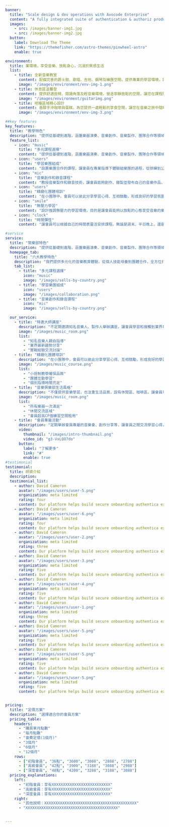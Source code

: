 ```yaml
---
banner:
  title: "Scale design & dev operations with Avocode Enterprise"
  content: "A fully integrated suite of authentication & authoriz products, Stytch’s platform removes the headache of."
  images:
    - src: /images/banner-img1.jpg
    - src: /images/banner-img2.jpg
  button:
    label: Download The Theme
    link: "https://themefisher.com/astro-themes/pinwheel-astro"
    enable: true

environment:
  title: 業環境，享受音樂、放鬆身心，沉浸於質感生活
  list:
    - title: 全新音樂教室
      content: 配備完善的爵士鼓、歌唱、吉他、鋼琴及練團空間，提供專業的學習環境，讓您專注於音樂的探索與成長
      image: "/images/environment/env-img-1.png"
    - title: 休息區溫馨登
      content: 提供舒適座椅、閱讀角落及輕音樂環境，營造寧靜放鬆的空間，讓您在課程間歇沉澱心情，享受片刻悠閒。
      image: "/images/environment/guitarimg.png"
    - title: 吧檯區域精心設計 
      content: 香醇手沖咖啡與蛋糕，為您提供一處輕鬆的享食空間，讓您在音樂之旅中隨時放鬆、愜意品味。
      image: "/images/environment/env-img-3.png"

##key features
key_features:
  title: "教學特色"
  description: "提供從基礎到進階，涵蓋樂器演奏、音樂創作、音樂製作、團隊合作等領域，滿足不同年齡層和需求。我們致力於創造一個無壓力的學習環境，讓會員能夠以放鬆的心態享受音樂的樂趣。"
  feature_list:
    - icon: "music"
      title: "多元課程選擇"
      content: "提供從基礎到進階，涵蓋樂器演奏、音樂創作、音樂製作、團隊合作等領域，滿足不同年齡層和需求。"
    - icon: "users"
      title: "學習樂團組成"
      content: "設置樂團合作的課程，讓會員在專業指導下體驗組樂團的過程，從排練到公開表演，充滿實戰性。"
    - icon: "mic"
      title: "音樂創作和錄音課程"
      content: "教授音樂製作和錄音技術，讓會員能夠創作、錄製並發布自己的音樂作品，實現創作夢想。"
    - icon: "users"
      title: "精緻化團體培訓"
      content: "在小團隊中，會員可以彼此分享學習心得、互相鼓勵，形成良好的學習氛圍，提升整體學習效果。"
    - icon: "smile"
      title: "無壓力學習"
      content: "設計強調無壓力的學習環境，目的是讓會員能夠以放鬆的心態享受音樂的樂趣。"
    - icon: "clock"
      title: "時間彈性"
      content: "讓會員可以根據自己的時間表靈活安排課程。無論是週末、平日晚上，還是特定的時段，我們都有相應的培訓內容。"

#service
service:
  title: "聚樂部特色"
  description: "提供從基礎到進階，涵蓋樂器演奏、音樂創作、音樂製作、團隊合作等領域，滿足不同年齡層和需求。我們致力於創造一個無壓力的學習環境，讓會員能夠以放鬆的心態享受音樂的樂趣。"
  homepage_tab:
    title: "六大教學特色"
    description: "我們提供多元化的音樂教育體驗，從個人技能培養到團體合作，全方位打造您的音樂夢想。"
    tab_list:
      - title: "多元課程選擇"
        icon: "music"
        image: "/images/sells-by-country.png"
      - title: "學習樂團組成"
        icon: "users"
        image: "/images/collaboration.png"
      - title: "音樂創作和錄音課程"
        icon: "mic"
        image: "/images/sells-by-country.png"

  our_service:
    - title: "特邀大師講座"
      description: "不定期邀請知名音樂人、製作人舉辦講座，讓會員學習和接觸到業界專家的指導與資訊。"
      image: "/images/music_room.png"
      list:
        - "知名音樂人親自指導"
        - "業界最新趨勢分享"
        - "實戰經驗交流討論"
    - title: "精緻化團體培訓"
      description: "在小團隊中，會員可以彼此分享學習心得、互相鼓勵，形成良好的學習氛圍，提升整體學習效果。"
      image: "/images/music_course.png"
      list:
        - "小班制教學確保品質"
        - "團體互動學習"
        - "個別指導時間充足"
    - title: "音樂俱樂部生活風格"
      description: "不僅提供音樂學習，也注重生活品質，設有休閒區、咖啡區，讓會員可以在輕鬆的氛圍中學習和交流。"
      image: "/images/music_room.png"
      list:
        - "所有樂器一次滿足"
        - "休閒交流區域"
        - "會員超高CP值練習空間租用"
    - title: "會員專屬活動"
      description: "定期舉辦會員專屬的音樂會、創作分享等，讓會員之間交流學習心得，拓展社交圈。"
      video:
        thumbnail: "/images/intro-thumbnail.png"
        video_id: "g3-VxLQO7do"
      button:
        label: "了解更多"
        link: "#"
        enable: true
#testimonial
testimonial:
  title: 師資介紹
  description: 
  testimonial_list:
    - author: David Cameron
      avatar: "/images/users/user-5.png"
      organization: meta limited
      rating: four
      content: Our platform helps build secure onboarding authentica experiences & engage your users. We build .
    - author: David Cameron
      avatar: "/images/users/user-6.png"
      organization: meta limited
      rating: four
      content: Our platform helps build secure onboarding authentica experiences & engage your users. We build .
    - author: David Cameron
      avatar: "/images/users/user-2.png"
      organization: meta limited
      rating: three
      content: Our platform helps build secure onboarding authentica experiences & engage your users. We build .
    - author: David Cameron
      avatar: "/images/users/user-3.png"
      organization: meta limited
      rating: five
      content: Our platform helps build secure onboarding authentica experiences & engage your users. We build .
    - author: David Cameron
      avatar: "/images/users/user-4.png"
      organization: meta limited
      rating: five
      content: Our platform helps build secure onboarding authentica experiences & engage your users. We build .
    - author: David Cameron
      avatar: "/images/users/user-1.png"
      organization: meta limited
      rating: three
      content: Our platform helps build secure onboarding authentica experiences & engage your users. We build .
    - author: David Cameron
      avatar: "/images/users/user-5.png"
      organization: meta limited
      rating: five
      content: Our platform helps build secure onboarding authentica experiences & engage your users. We build .
    - author: David Cameron
      avatar: "/images/users/user-5.png"
      organization: meta limited
      rating: five
      content: Our platform helps build secure onboarding authentica experiences & engage your users. We build .
    - author: David Cameron
      avatar: "/images/users/user-5.png"
      organization: meta limited
      rating: five
      content: Our platform helps build secure onboarding authentica experiences & engage your users. We build .


pricing:
  title: "定價方案"
  description: "選擇適合你的會員方案"
  pricing_table:
    headers:
      - "購買單月點數"
      - "每月點數"
      - "會費定價(1個月)"
      - "3個月"
      - "6個月"
      - "12個月"
    rows:
      - ["初階會員", "36點", "3600", "3088", "2888", "2788"]
      - ["高級會員", "42點", "3900", "3188", "3088", "2988"]
      - ["深度會員", "48點", "4200", "3288", "3188", "3088"]
  pricing_explanations:
    left:
      - "初階會員：享有XXXXXXXXXXXXXXXXXXXXXXXXXX"
      - "高級會員：享有XXXXXXXXXXXXXXXXXXXXXXXXXX"
      - "深度會員：享有XXXXXXXXXXXXXXXXXXXXXXXXXX"
    right:
      - "其他說明：XXXXXXXXXXXXXXXXXXXXXXXXXXXXXXXXXXXXXXXXX"
      - "XXXXXXXXXXXXXXXXXXXXXXXXXXXXXXXXXXXXXXXXX"


---
```

